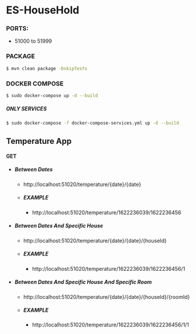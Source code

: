 # ES-HouseHold

### PORTS:

-   51000 to 51999

### PACKAGE

```bash
$ mvn clean package -DskipTests
```

### DOCKER COMPOSE

```bash
$ sudo docker-compose up -d --build
```

##### ONLY SERVICES

```bash
$ sudo docker-compose -f docker-compose-services.yml up -d --build
```

## Temperature App

#### GET

-   ##### Between Dates

    -   http://localhost:51020/temperature/{date}/{date}

    -   ##### EXAMPLE

        -   http://localhost:51020/temperature/1622236039/1622236456

-   ##### Between Dates And Specific House

    -   http://localhost:51020/temperature/{date}/{date}/{houseId}

    -   ##### EXAMPLE

        -   http://localhost:51020/temperature/1622236039/1622236456/1

-   ##### Between Dates And Specific House And Specific Room

    -   http://localhost:51020/temperature/{date}/{date}/{houseId}/{roomId}

    -   ##### EXAMPLE

        -   http://localhost:51020/temperature/1622236039/1622236456/1/1
